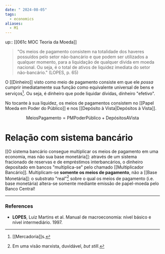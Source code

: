 ```yaml
---
date: " 2024-08-05"
tags:
  - economics
aliases:
  - M1
---
```


up:: [[061c MOC Teoria da Moeda]]

> "Os meios de pagamento consistem na totalidade dos haveres possuídos pelo setor não-bancário e que podem ser utilizados a qualquer momento, para a liquidação de qualquer dívida em moeda nacional. Ou seja, é o total de ativos de liquidez imediata do setor não-bancário." (LOPES, p. 65)

O [[Dinheiro]] visto como meio de pagamento consiste em que ele *possa* cumprir imediatamente sua função como equivalente universal de bens e serviços[^1]. Ou seja, é dinheiro que pode liquidar dívidas, dinheiro "efetivo".

No tocante à sua liquidez, os meios de pagamentos consistem no [[Papel Moeda em Poder do Público]] e nos [[Depósito à Vista|Depósitos à Vista]].

$$
\text{MeiosPagamento} = \text{PMPoderPúblico} + \text{DepósitosAVista}
$$
# Relação com sistema bancário
[[O sistema bancário consegue multiplicar os meios de pagamento em uma economia, mas não sua base monetária]]: através de um sistema fracionado de reservas e de empréstimos interbancários, o dinheiro depositado em bancos "multiplica-se" pelo chamado [[Multiplicador Bancário]]. Multiplicam-se **somente os meios de pagamento**, não a [[Base Monetária]]: o substrato "real"[^2] sobre o qual os meios de pagamento (i.e. base monetária) altera-se somente mediante emissão de papel-moeda pelo Banco Central!

---
### References
- **LOPES**, Luiz Martins et al. Manual de macroeconomia: nível básico e nível intermediário. 1997.

[^1]: [[Mercadoria]]s.
[^2]: Em uma visão marxista, duvidável, *but still*.